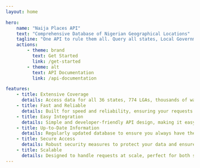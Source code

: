 ```yaml
---
layout: home

hero:
    name: "Naija Places API"
    text: "Comprehensive Database of Nigerian Geographical Locations"
    tagline: "One API to rule them all. Query all states, Local Government Areas, Wards, Polling Units, and Towns in Nigeria."
    actions:
        - theme: brand
          text: Get Started
          link: /get-started
        - theme: alt
          text: API Documentation
          link: /api-documentation

features:
    - title: Extensive Coverage
      details: Access data for all 36 states, 774 LGAs, thousands of wards, polling units, and towns across Nigeria.
    - title: Fast and Reliable
      details: Built for speed and reliability, ensuring your requests are processed quickly and efficiently.
    - title: Easy Integration
      details: Simple and developer-friendly API design, making it easy to integrate into your applications.
    - title: Up-to-Date Information
      details: Regularly updated database to ensure you always have the most current geographical data.
    - title: Secure Access
      details: Robust security measures to protect your data and ensure secure API access.
    - title: Scalable
      details: Designed to handle requests at scale, perfect for both small projects and large enterprises.
---
```

